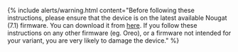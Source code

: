 {% include alerts/warning.html content="Before following these instructions, please ensure that the device is on the latest available Nougat (7.1) firmware. You can download it from [here](https://sourceforge.net/projects/xiaomi-firmware-updater/files/Stable/V10/riva/fw_riva_miui_HM5AGlobal_V10.1.1.0.NCKMIFI_8cb19207b7_7.1.zip/download). If you follow these instructions on any other firmware (eg. Oreo), or a firmware not intended for your variant, you are very likely to damage the device." %}
